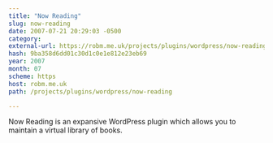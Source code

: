 ```yaml
---
title: "Now Reading"
slug: now-reading
date: 2007-07-21 20:29:03 -0500
category: 
external-url: https://robm.me.uk/projects/plugins/wordpress/now-reading
hash: 9ba358d6dd01c30d1c0e1e812e23eb69
year: 2007
month: 07
scheme: https
host: robm.me.uk
path: /projects/plugins/wordpress/now-reading

---
```


Now Reading is an expansive WordPress plugin which allows you to maintain a virtual library of books.
